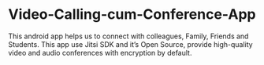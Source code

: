 # Video-Calling-cum-Conference-App
This android app helps  us to connect with colleagues, Family, Friends and Students.  This app use Jitsi SDK and it’s Open Source, provide high-quality video and audio conferences with encryption by default.
